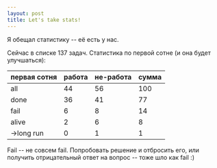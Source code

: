 ```yaml
---
layout: post
title: Let's take stats!
---
```

Я обещал статистику -- её есть у нас.

Сейчас в списке 137 задач. Статистика по первой сотне (и она будет улучшаться):

|первая сотня	|работа	|не-работа	|сумма|
|---|---|---|---|
|all	|44	|56	|100|
|done	|36	|41	|77|
|fail	|6	|8	|14|
|alive	|2	|6	|8|
|->long run	|0	|1	|1|

Fail -- не совсем fail. Попробовать решение и отбросить его, или получить отрицательный ответ на вопрос -- тоже шло как fail :)
